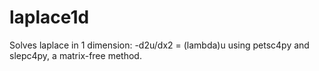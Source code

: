laplace1d
=========

Solves laplace in 1 dimension: -d2u/dx2 =  (lambda)u using petsc4py and slepc4py, a matrix-free method.
